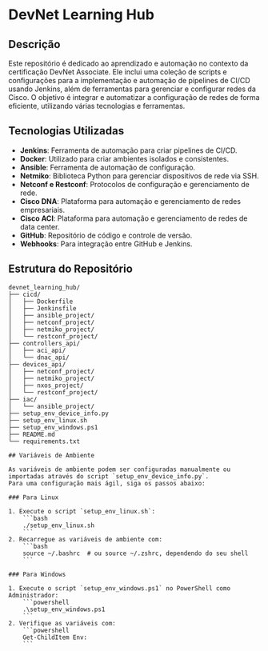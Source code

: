 # DevNet Learning Hub

## Descrição
Este repositório é dedicado ao aprendizado e automação no contexto da certificação DevNet Associate. Ele inclui uma coleção de scripts e configurações para a implementação e automação de pipelines de CI/CD usando Jenkins, além de ferramentas para gerenciar e configurar redes da Cisco. O objetivo é integrar e automatizar a configuração de redes de forma eficiente, utilizando várias tecnologias e ferramentas.

## Tecnologias Utilizadas
- **Jenkins**: Ferramenta de automação para criar pipelines de CI/CD.
- **Docker**: Utilizado para criar ambientes isolados e consistentes.
- **Ansible**: Ferramenta de automação de configuração.
- **Netmiko**: Biblioteca Python para gerenciar dispositivos de rede via SSH.
- **Netconf e Restconf**: Protocolos de configuração e gerenciamento de rede.
- **Cisco DNA**: Plataforma para automação e gerenciamento de redes empresariais.
- **Cisco ACI**: Plataforma para automação e gerenciamento de redes de data center.
- **GitHub**: Repositório de código e controle de versão.
- **Webhooks**: Para integração entre GitHub e Jenkins.

## Estrutura do Repositório

```plaintext
devnet_learning_hub/
├── cicd/
│   ├── Dockerfile
│   ├── Jenkinsfile
│   ├── ansible_project/
│   ├── netconf_project/
│   ├── netmiko_project/
│   └── restconf_project/
├── controllers_api/
│   ├── aci_api/
│   └── dnac_api/
├── devices_api/
│   ├── netconf_project/
│   ├── netmiko_project/
│   ├── nxos_project/
│   └── restconf_project/
├── iac/
│   └── ansible_project/
├── setup_env_device_info.py
├── setup_env_linux.sh
├── setup_env_windows.ps1
├── README.md
└── requirements.txt

## Variáveis de Ambiente

As variáveis de ambiente podem ser configuradas manualmente ou importadas através do script `setup_env_device_info.py`. 
Para uma configuração mais ágil, siga os passos abaixo:

### Para Linux

1. Execute o script `setup_env_linux.sh`:
    ```bash
    ./setup_env_linux.sh
    ```
2. Recarregue as variáveis de ambiente com:
    ```bash
    source ~/.bashrc  # ou source ~/.zshrc, dependendo do seu shell
    ```

### Para Windows

1. Execute o script `setup_env_windows.ps1` no PowerShell como Administrador:
    ```powershell
    .\setup_env_windows.ps1
    ```
2. Verifique as variáveis com:
    ```powershell
    Get-ChildItem Env:
    ```